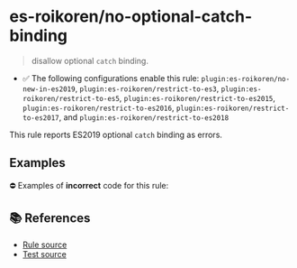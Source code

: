 # es-roikoren/no-optional-catch-binding
> disallow optional `catch` binding.

- ✅ The following configurations enable this rule: `plugin:es-roikoren/no-new-in-es2019`, `plugin:es-roikoren/restrict-to-es3`, `plugin:es-roikoren/restrict-to-es5`, `plugin:es-roikoren/restrict-to-es2015`, `plugin:es-roikoren/restrict-to-es2016`, `plugin:es-roikoren/restrict-to-es2017`, and `plugin:es-roikoren/restrict-to-es2018`

This rule reports ES2019 optional `catch` binding as errors.

## Examples

⛔ Examples of **incorrect** code for this rule:

<eslint-playground type="bad" code="/*eslint es-roikoren/no-optional-catch-binding: error */
try {
    f()
} catch {
    g()
}
" />

## 📚 References

- [Rule source](https://github.com/roikoren755/eslint-plugin-es/blob/v0.0.1/src/rules/no-optional-catch-binding.ts)
- [Test source](https://github.com/roikoren755/eslint-plugin-es/blob/v0.0.1/tests/src/rules/no-optional-catch-binding.ts)

